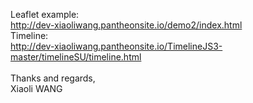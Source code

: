 Leaflet example:<br>
http://dev-xiaoliwang.pantheonsite.io/demo2/index.html
<br>
Timeline:<br>
http://dev-xiaoliwang.pantheonsite.io/TimelineJS3-master/timelineSU/timeline.html
<br><br>
Thanks and regards,
<br>
Xiaoli WANG
